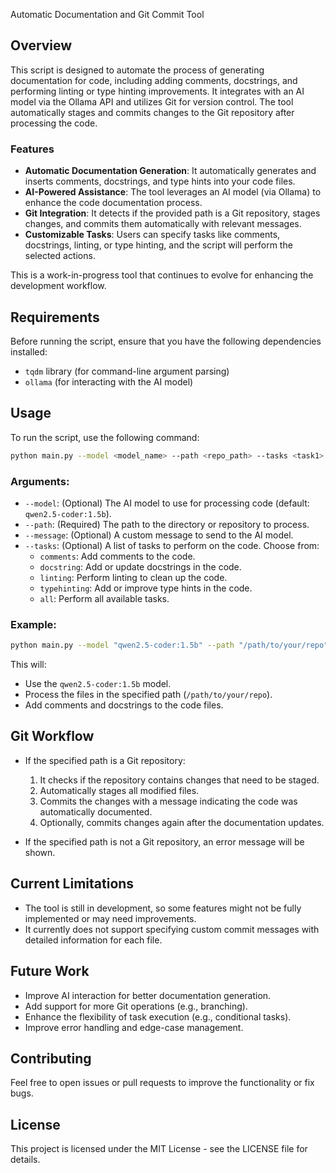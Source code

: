 Automatic Documentation and Git Commit Tool

## Overview

This script is designed to automate the process of generating documentation for code, including adding comments, docstrings, and performing linting or type hinting improvements. It integrates with an AI model via the Ollama API and utilizes Git for version control. The tool automatically stages and commits changes to the Git repository after processing the code.

### Features

- **Automatic Documentation Generation**: It automatically generates and inserts comments, docstrings, and type hints into your code files.
- **AI-Powered Assistance**: The tool leverages an AI model (via Ollama) to enhance the code documentation process.
- **Git Integration**: It detects if the provided path is a Git repository, stages changes, and commits them automatically with relevant messages.
- **Customizable Tasks**: Users can specify tasks like comments, docstrings, linting, or type hinting, and the script will perform the selected actions.
  
This is a work-in-progress tool that continues to evolve for enhancing the development workflow.

## Requirements

Before running the script, ensure that you have the following dependencies installed:

- `tqdm` library (for command-line argument parsing)
- `ollama` (for interacting with the AI model)
  
## Usage

To run the script, use the following command:

```bash
python main.py --model <model_name> --path <repo_path> --tasks <task1> <task2> ...
```

### Arguments:

- `--model`: (Optional) The AI model to use for processing code (default: `qwen2.5-coder:1.5b`).
- `--path`: (Required) The path to the directory or repository to process.
- `--message`: (Optional) A custom message to send to the AI model.
- `--tasks`: (Optional) A list of tasks to perform on the code. Choose from:
  - `comments`: Add comments to the code.
  - `docstring`: Add or update docstrings in the code.
  - `linting`: Perform linting to clean up the code.
  - `typehinting`: Add or improve type hints in the code.
  - `all`: Perform all available tasks.

### Example:

```bash
python main.py --model "qwen2.5-coder:1.5b" --path "/path/to/your/repo" --tasks comments docstring
```

This will:
- Use the `qwen2.5-coder:1.5b` model.
- Process the files in the specified path (`/path/to/your/repo`).
- Add comments and docstrings to the code files.

## Git Workflow

- If the specified path is a Git repository:
  1. It checks if the repository contains changes that need to be staged.
  2. Automatically stages all modified files.
  3. Commits the changes with a message indicating the code was automatically documented.
  4. Optionally, commits changes again after the documentation updates.

- If the specified path is not a Git repository, an error message will be shown.

## Current Limitations

- The tool is still in development, so some features might not be fully implemented or may need improvements.
- It currently does not support specifying custom commit messages with detailed information for each file.

## Future Work

- Improve AI interaction for better documentation generation.
- Add support for more Git operations (e.g., branching).
- Enhance the flexibility of task execution (e.g., conditional tasks).
- Improve error handling and edge-case management.

## Contributing

Feel free to open issues or pull requests to improve the functionality or fix bugs.

## License

This project is licensed under the MIT License - see the LICENSE file for details.